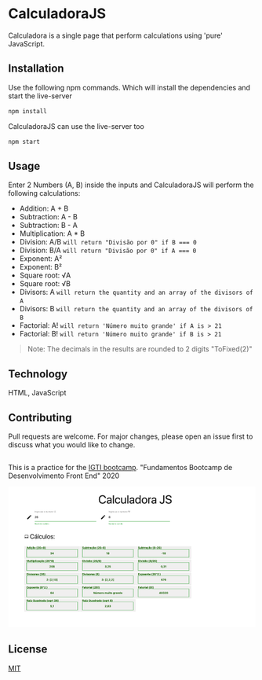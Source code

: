 # CalculadoraJS

Calculadora is a single page that perform calculations using 'pure' JavaScript.

## Installation

Use the following npm commands. Which will install the dependencies and start the live-server

```bash
npm install
```

CalculadoraJS can use the live-server too

```bash
npm start
```

## Usage

Enter 2 Numbers (A, B) inside the inputs and CalculadoraJS will perform the following calculations:

- Addition: A + B
- Subtraction: A - B
- Subtraction: B - A
- Multiplication: A \* B
- Division: A/B `will return "Divisão por 0" if B === 0`
- Division: B/A `will return "Divisão por 0" if A === 0`
- Exponent: A²
- Exponent: B²
- Square root: √A
- Square root: √B
- Divisors: A `will return the quantity and an array of the divisors of A`
- Divisors: B `will return the quantity and an array of the divisors of B`
- Factorial: A! `will return 'Número muito grande' if A is > 21`
- Factorial: B! `will return 'Número muito grande' if B is > 21`

> Note: The decimals in the results are rounded to 2 digits "ToFixed(2)"

## Technology

HTML, JavaScript

## Contributing

Pull requests are welcome. For major changes, please open an issue first to discuss what you would like to change.

##

This is a practice for the [IGTI bootcamp](https://www.igti.com.br/). "Fundamentos Bootcamp de Desenvolvimento Front End" 2020

<img src="./CalcJS.png"/>

## License

[MIT](https://choosealicense.com/licenses/mit/)
